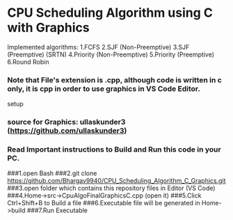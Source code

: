 # CPU Scheduling Algorithm using C with Graphics
Implemented algorithms:
1.FCFS
2.SJF (Non-Preemptive)
3.SJF (Preemptive) (SRTN)
4.Priority (Non-Preemptive)
5.Priority (Preemptive)
6.Round Robin

### Note that File's extension is .cpp, although code is written in c only, it is cpp in order to use graphics in VS Code Editor.

 setup
### source for Graphics: ullaskunder3 (https://github.com/ullaskunder3)

### Read Important instructions to Build and Run this code in your PC.
###1.open Bash 
###2.git clone https://github.com/Bhargav9940/CPU_Scheduling_Algorithm_C_Graphics.git
###3.open folder which contains this repository files in Editor (VS Code)
###4.Home->src->CpuAlgoFinalGraphicsC.cpp (open it)
###5.Click Ctrl+Shift+B to Build a file
###6.Executable file will be generated in Home->build
###7.Run Executable
